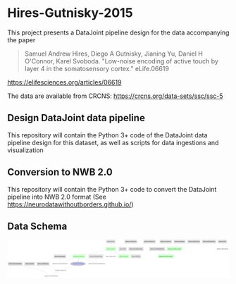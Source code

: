 # Hires-Gutnisky-2015
This project presents a DataJoint pipeline design for the data accompanying the paper
> Samuel Andrew Hires, Diego A Gutnisky, Jianing Yu, Daniel H O'Connor, Karel Svoboda. "Low-noise encoding of active touch by layer 4 in the somatosensory cortex." eLife.06619

https://elifesciences.org/articles/06619

The data are available from CRCNS: https://crcns.org/data-sets/ssc/ssc-5

## Design DataJoint data pipeline 
This repository will contain the Python 3+ code of the DataJoint data pipeline design for this dataset, as well as scripts for data ingestions and visualization

## Conversion to NWB 2.0
This repository will contain the Python 3+ code to convert the DataJoint pipeline into NWB 2.0 format (See https://neurodatawithoutborders.github.io/)

## Data Schema
![ERD of the entire data pipeline](images/all_erd.png)


